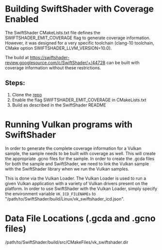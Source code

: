 # Building SwiftShader with Coverage Enabled

The SwiftShader CMakeLists.txt file defines the SWIFTSHADER\_EMIT\_COVERAGE flag to generate coverage information. However, it was designed for a very specific toolchain (clang-10 toolchain, CMake option SWIFTSHADER\_LLVM\_VERSION=10.0).

The build at https://swiftshader-review.googlesource.com/c/SwiftShader/+/44728 can be built with coverage information without these restrictions.

## Steps:

1. Clone the [repo](https://swiftshader-review.googlesource.com/c/SwiftShader/+/44728)
2. Enable the flag SWIFTSHADER\_EMIT\_COVERAGE in CMakeLists.txt
3. Build as described in the SwiftShader README

# Running Vulkan programs with SwiftShader

In order to generate the complete coverage information for a Vulkan sample, the sample needs to be built with coverage as well. This will create the appropriate .gcno files for the sample. In order to create the .gcda files for both the sample and SwiftShader, we need to link the Vulkan sample with the SwiftShader library when we run the Vulkan samples.

This is done via the Vulkan Loader. The Vulkan Loader is used to run a given Vulkan application with a variety of Vulkan drivers present on the platform. In order to use SwiftShader with the Vulkan Loader, simply specify the environment variable `VK_ICD_FILENAMEs` to "/path/to/SwiftShader/build/Linux/vk\_swiftshader\_icd.json".

# Data File Locations (.gcda and .gcno files)

/path/to/SwiftShader/build/src/CMakeFiles/vk\_swiftshader.dir

